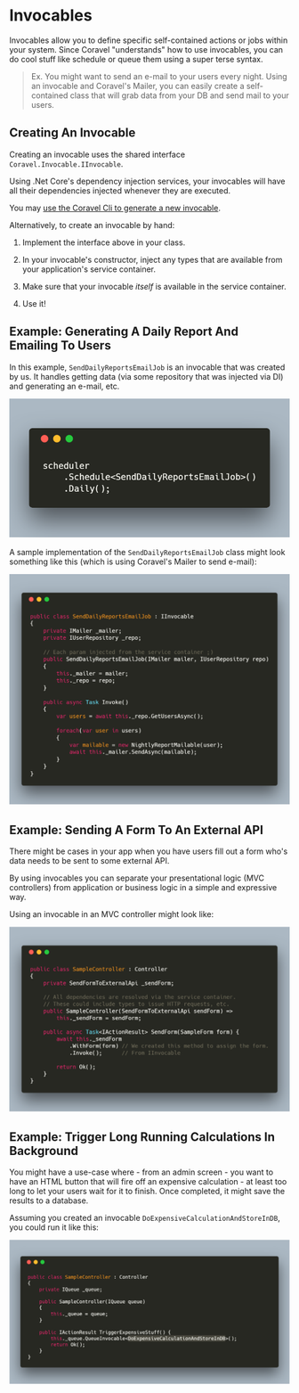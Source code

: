 # Invocables

Invocables allow you to define specific self-contained actions or jobs within your system. Since Coravel "understands" how to use invocables, you can do cool stuff like schedule or queue them using a super terse syntax.

> Ex. You might want to send an e-mail to your users every night. 
  Using an invocable and Coravel's Mailer, you can easily create a self-contained class that will grab data from your DB and send mail to your users.

## Creating An Invocable

Creating an invocable uses the shared interface `Coravel.Invocable.IInvocable`.

Using .Net Core's dependency injection services, your invocables will have all their dependencies injected whenever they are executed.

You may [use the Coravel Cli to generate a new invocable](./Cli.md).

Alternatively, to create an invocable by hand:

1. Implement the interface above in your class.

2. In your invocable's constructor, inject any types that are available from your application's service container.

3. Make sure that your invocable _itself_ is available in the service container.

4. Use it!

## Example: Generating A Daily Report And Emailing To Users

In this example, `SendDailyReportsEmailJob` is an invocable that was created by us. It handles getting data (via some repository that was injected via DI) and generating an e-mail, etc.

![Coravel Invocable Sample](./img/scheduledailyreport.png)

A sample implementation of the `SendDailyReportsEmailJob` class might look something like this (which is using Coravel's Mailer to send e-mail):

![Coravel Invocable Sample](./img/dailyreportinvocable.png)

## Example: Sending A Form To An External API

There might be cases in your app when you have users fill out a form who's data needs to be sent to some external API. 

By using invocables you can separate your presentational logic (MVC controllers) from application or business logic in a simple and expressive way.

Using an invocable in an MVC controller might look like:

![Coravel Invocable Sample](./img/sampleinvocablemvc.png)

## Example: Trigger Long Running Calculations In Background

You might have a use-case where - from an admin screen - you want to have an HTML button that will fire off an expensive
calculation - at least too long to let your users wait for it to finish. Once completed, it might save the results to a database.

Assuming you created an invocable `DoExpensiveCalculationAndStoreInDB`, you could run it like this:

![Coravel Invocable Sample](./img/queueexpensive.png)





